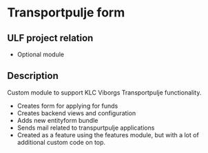 # Transportpulje form
## ULF project relation
- Optional module

## Description
Custom module to support KLC Viborgs Transportpulje functionality.
  - Creates form for applying for funds
  - Creates backend views and configuration
  - Adds new entityform bundle
  - Sends mail related to transpurtpulje applications
  - Created as a feature using the features module, but with a lot of
  additional custom code on top.